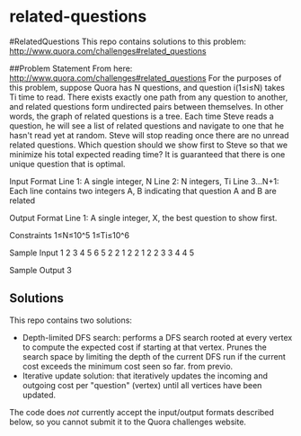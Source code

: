 # related-questions

#RelatedQuestions
This repo contains solutions to this problem: http://www.quora.com/challenges#related_questions

##Problem Statement
From here: http://www.quora.com/challenges#related_questions
For the purposes of this problem, suppose Quora has N questions, and question i(1≤i≤N) takes Ti time to read. There exists exactly one path from any question to another, and related questions form undirected pairs between themselves. In other words, the graph of related questions is a tree. 
Each time Steve reads a question, he will see a list of related questions and navigate to one that he hasn't read yet at random. Steve will stop reading once there are no unread related questions.
Which question should we show first to Steve so that we minimize his total expected reading time? It is guaranteed that there is one unique question that is optimal.

Input Format
Line 1: A single integer, N
Line 2: N integers, Ti
Line 3...N+1: Each line contains two integers A, B indicating that question A and B are related

Output Format
Line 1: A single integer, X, the best question to show first.

Constraints
1≤N≤10^5
1≤Ti≤10^6

Sample Input
1
2
3
4
5
6
5
2 2 1 2 2
1 2
2 3
3 4
4 5

Sample Output
3

## Solutions
This repo contains two solutions:
* Depth-limited DFS search: performs a DFS search rooted at every vertex to compute the expected cost if starting at that vertex. Prunes the search space by limiting the depth of the current DFS run if the current cost exceeds the minimum cost seen so far. from previo.
* Iterative update solution: that iteratively updates the incoming and outgoing cost per "question" (vertex) until all vertices have been updated.

The code does *not* currently accept the input/output formats described below, so you cannot submit it to the Quora challenges website.
